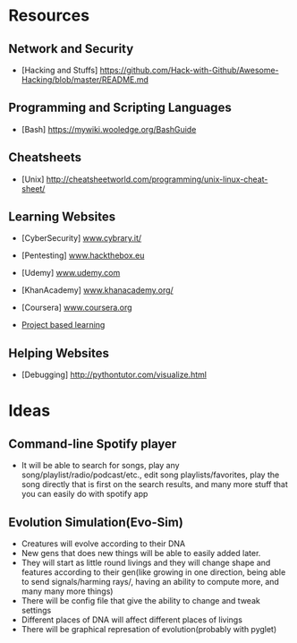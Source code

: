 # Resources

## Network and Security
* [Hacking and Stuffs] https://github.com/Hack-with-Github/Awesome-Hacking/blob/master/README.md

## Programming and Scripting Languages 
* [Bash] https://mywiki.wooledge.org/BashGuide

## Cheatsheets
* [Unix] http://cheatsheetworld.com/programming/unix-linux-cheat-sheet/

## Learning Websites
* [CyberSecurity] www.cybrary.it/

* [Pentesting] www.hackthebox.eu

* [Udemy] www.udemy.com

* [KhanAcademy] www.khanacademy.org/

* [Coursera] www.coursera.org
* [Project based learning](https://github.com/tuvtran/project-based-learning)
## Helping Websites
* [Debugging] http://pythontutor.com/visualize.html

# Ideas

## Command-line Spotify player
* It will be able to search for songs, play any song/playlist/radio/podcast/etc., edit song playlists/favorites, play the song directly that is first on the search results, and many more stuff that you can easily do with spotify app

## Evolution Simulation(Evo-Sim)
* Creatures will evolve according to their DNA
* New gens that does new things will be able to easily added later.
* They will start as little round livings and they will change shape and features according to their gen(like growing in one direction, being able to send signals/harming rays/, having an ability to compute more, and many many more things)
* There will be config file that give the ability to change and tweak settings
* Different places of DNA will affect different places of livings
* There will be graphical represation of evolution(probably with pyglet)
